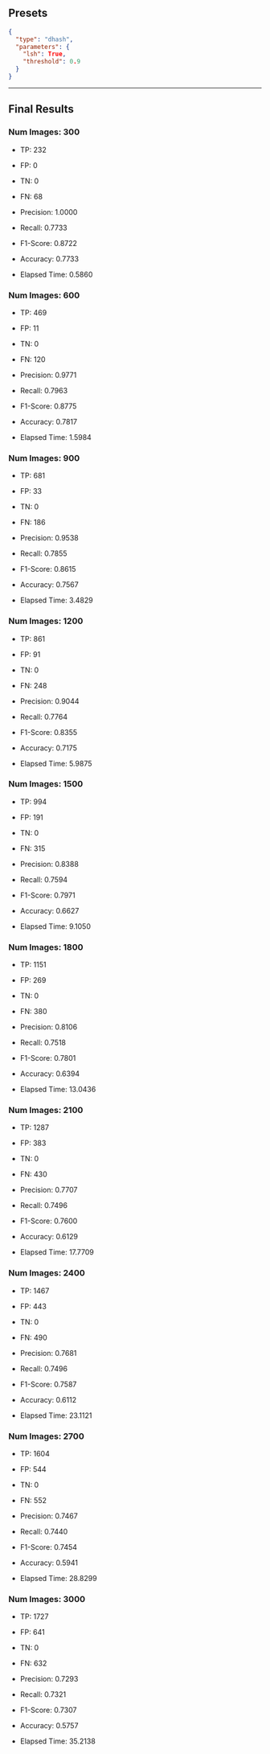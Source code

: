 ## Presets

```json
{
  "type": "dhash",
  "parameters": {
	"lsh": True,
	"threshold": 0.9
  }
}
```

---
## Final Results

### Num Images: 300
- TP: 232
- FP: 0
- TN: 0
- FN: 68

- Precision: 1.0000
- Recall: 0.7733
- F1-Score: 0.8722
- Accuracy: 0.7733
- Elapsed Time: 0.5860


### Num Images: 600
- TP: 469
- FP: 11
- TN: 0
- FN: 120

- Precision: 0.9771
- Recall: 0.7963
- F1-Score: 0.8775
- Accuracy: 0.7817
- Elapsed Time: 1.5984


### Num Images: 900
- TP: 681
- FP: 33
- TN: 0
- FN: 186

- Precision: 0.9538
- Recall: 0.7855
- F1-Score: 0.8615
- Accuracy: 0.7567
- Elapsed Time: 3.4829


### Num Images: 1200
- TP: 861
- FP: 91
- TN: 0
- FN: 248

- Precision: 0.9044
- Recall: 0.7764
- F1-Score: 0.8355
- Accuracy: 0.7175
- Elapsed Time: 5.9875


### Num Images: 1500
- TP: 994
- FP: 191
- TN: 0
- FN: 315

- Precision: 0.8388
- Recall: 0.7594
- F1-Score: 0.7971
- Accuracy: 0.6627
- Elapsed Time: 9.1050


### Num Images: 1800
- TP: 1151
- FP: 269
- TN: 0
- FN: 380

- Precision: 0.8106
- Recall: 0.7518
- F1-Score: 0.7801
- Accuracy: 0.6394
- Elapsed Time: 13.0436


### Num Images: 2100
- TP: 1287
- FP: 383
- TN: 0
- FN: 430

- Precision: 0.7707
- Recall: 0.7496
- F1-Score: 0.7600
- Accuracy: 0.6129
- Elapsed Time: 17.7709


### Num Images: 2400
- TP: 1467
- FP: 443
- TN: 0
- FN: 490

- Precision: 0.7681
- Recall: 0.7496
- F1-Score: 0.7587
- Accuracy: 0.6112
- Elapsed Time: 23.1121


### Num Images: 2700
- TP: 1604
- FP: 544
- TN: 0
- FN: 552

- Precision: 0.7467
- Recall: 0.7440
- F1-Score: 0.7454
- Accuracy: 0.5941
- Elapsed Time: 28.8299


### Num Images: 3000
- TP: 1727
- FP: 641
- TN: 0
- FN: 632

- Precision: 0.7293
- Recall: 0.7321
- F1-Score: 0.7307
- Accuracy: 0.5757
- Elapsed Time: 35.2138
